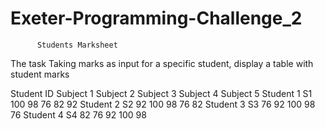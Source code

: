 # Exeter-Programming-Challenge_2
          Students Marksheet

The task
Taking marks as input for a specific student, display a table with student marks


Student    ID   Subject 1 Subject 2 Subject 3 Subject 4 Subject 5
Student 1  S1      100       98        76        82        92
Student 2  S2       92       100       98        76        82
Student 3  S3       76       92        100       98        76
Student 4  S4       82       76        92        100       98
